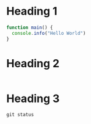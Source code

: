 # Heading 1

```typescript
function main() {
  console.info("Hello World")
}
```

# Heading 2

```typescript
```

# Heading 3

```
git status
```
